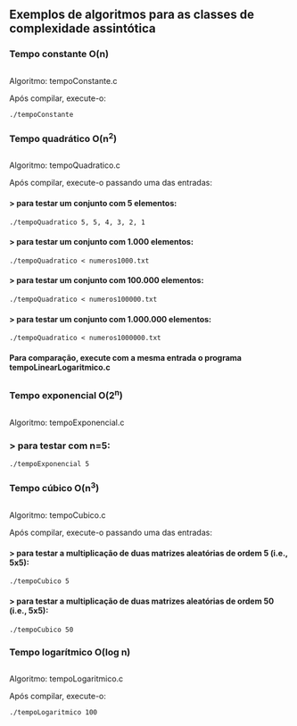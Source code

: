 ## Exemplos de algoritmos para as classes de complexidade assintótica

### Tempo constante O(n)
##
Algoritmo:
tempoConstante.c

Após compilar, execute-o:

```./tempoConstante```

### Tempo quadrático O(n<sup>2</sup>)
##
Algoritmo:
tempoQuadratico.c

Após compilar, execute-o passando uma das entradas:

#### > para testar um conjunto com 5 elementos:
```./tempoQuadratico 5, 5, 4, 3, 2, 1```

#### > para testar um conjunto com 1.000 elementos:
```./tempoQuadratico < numeros1000.txt```

#### > para testar um conjunto com 100.000 elementos:
```./tempoQuadratico < numeros100000.txt```

#### > para testar um conjunto com 1.000.000 elementos:
```./tempoQuadratico < numeros1000000.txt```

#### Para comparação, execute com a mesma entrada o programa tempoLinearLogaritmico.c

##
### Tempo exponencial O(2<sup>n</sup>)
##
Algoritmo:
tempoExponencial.c

### > para testar com n=5:
``` ./tempoExponencial 5 ```

### Tempo cúbico O(n<sup>3</sup>)
##
Algoritmo:
tempoCubico.c

Após compilar, execute-o passando uma das entradas:

#### > para testar a multiplicação de duas matrizes aleatórias de ordem 5 (i.e., 5x5):
```./tempoCubico 5```

#### > para testar a multiplicação de duas matrizes aleatórias de ordem 50 (i.e., 5x5):
```./tempoCubico 50```


### Tempo logarítmico O(log n)
##
Algoritmo:
tempoLogaritmico.c

Após compilar, execute-o:

```./tempoLogaritmico 100```
